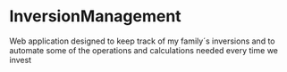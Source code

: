 # InversionManagement
Web application designed to keep track of my family´s inversions and to automate some of the operations and calculations needed every time we invest
